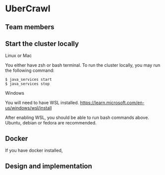 # UberCrawl

## Team members


## Start the cluster locally

Linux or Mac

You either have zsh or bash terminal. To run the cluster locally, you may run the following command:

```
$ java_services start
$ java_services stop
```

Windows

You will need to have WSL installed.
https://learn.microsoft.com/en-us/windows/wsl/install

After enabling WSL, you should be able to run bash commands above. Ubuntu, debian or fedora are recommended.

## Docker

If you have docker installed, 

## Design and implementation


